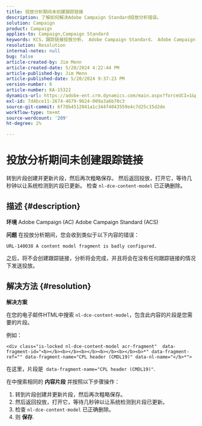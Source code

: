 ```yaml
---
title: 投放分析期间未创建跟踪链接
description: 了解如何解决Adobe Campaign Standard投放分析错误。
solution: Campaign
product: Campaign
applies-to: Campaign,Campaign Standard
keywords: KCS，跟踪链接投放分析， Adobe Campaign Standard， Adobe Campaign，错误，HTML，片段， ACS， AC，故障排除
resolution: Resolution
internal-notes: null
bug: false
article-created-by: Jim Menn
article-created-date: 5/20/2024 4:22:44 PM
article-published-by: Jim Menn
article-published-date: 5/20/2024 9:37:23 PM
version-number: 6
article-number: KA-15322
dynamics-url: https://adobe-ent.crm.dynamics.com/main.aspx?forceUCI=1&pagetype=entityrecord&etn=knowledgearticle&id=3540782f-c516-ef11-9f8a-6045bd006268
exl-id: 7d4bce11-2674-4679-9624-009a3a6b70c3
source-git-commit: 6f78b4512041a1c344f4043559e4c7d25c15d2de
workflow-type: tm+mt
source-wordcount: '209'
ht-degree: 2%

---
```


# 投放分析期间未创建跟踪链接


转到片段创建并更新片段，然后再次粗略保存。 然后返回投放，打开它，等待几秒钟以让系统检测到片段已更新。 检查 `nl-dce-content-model` 已正确删除。

## 描述 {#description}


<b>环境</b>
Adobe Campaign (AC) Adobe Campaign Standard (ACS)

<b>问题</b>
在投放分析期间，您会收到类似于以下内容的错误：


```
URL-140038 A content model fragment is badly configured.
```


之后，将不会创建跟踪链接，分析将会完成，并且将会在没有任何跟踪链接的情况下发送投放。


## 解决方法 {#resolution}


<b>解决方案</b>

在您的电子邮件HTML中搜索 `nl-dce-content-model`，包含此内容的片段是您需要的片段。

例如：


```
<div class="is-locked nl-dce-content-model acr-fragment"  data-fragment-id="<b></b><b></b><b></b><b></b><b></b><b>*" data-fragment-ref="" data-fragment-name="CPL header (CMDL19)" data-nl-name="</b>*">
```


在这里，片段是  `data-fragment-name="CPL header (CMDL19)"`.

在中搜索相同的 <b>内容片段</b> 并按照以下步骤操作：

1. 转到片段创建并更新片段，然后再次粗略保存。
2. 然后返回投放，打开它，等待几秒钟以让系统检测到片段已更新。
3. 检查 `nl-dce-content-model` 已正确删除。
4. 则 <b>保存</b>.
